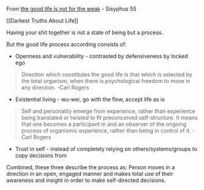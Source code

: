 From [the good life is not for the weak](https://www.youtube.com/watch?v=TsC_EeiDjjc) - Sisyphus 55

[[Darkest Truths About Life]]

Having your shit together is not a state of being but a process.

But the good life process according consists of:

- Openness and vulnerability - contrasted by defensiveness by locked ego 

> Direction which constitutes the good life is that which is selected by the total organism, when there is psychological freedom to move in any direction.
> -Carl Rogers

- Existential living - wu-wei, go with the flow, accept life as is

> Self and personality emerge from experience, rather than experience being translated or twisted to fit preconceived self-structure. It means that one becomes a participant in and an observer of the ongoing process of organismic experience, rather than being in control of it.
> -Carl Rogers

- Trust in self - instead of completely relying on others/systems/groups to copy decisions from

Combined, these three describe the process as: Person moves in a direction in an open, engaged manner and makes total use of their awareness and insight in order to make self-directed decisions.